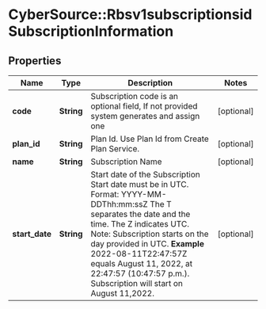 # CyberSource::Rbsv1subscriptionsidSubscriptionInformation

## Properties
Name | Type | Description | Notes
------------ | ------------- | ------------- | -------------
**code** | **String** | Subscription code is an optional field, If not provided system generates and assign one  | [optional] 
**plan_id** | **String** | Plan Id. Use Plan Id from Create Plan Service.  | [optional] 
**name** | **String** | Subscription Name  | [optional] 
**start_date** | **String** | Start date of the Subscription  Start date must be in UTC. Format: YYYY-MM-DDThh:mm:ssZ The T separates the date and the time. The Z indicates UTC.  Note: Subscription starts on the day provided in UTC.  **Example** 2022-08-11T22:47:57Z equals August 11, 2022, at 22:47:57 (10:47:57 p.m.). Subscription will start on August 11,2022.  | [optional] 


